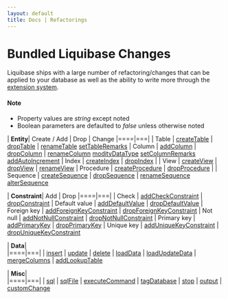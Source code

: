 ```yaml
---
layout: default
title: Docs | Refactorings
---
```


# Bundled Liquibase Changes

Liquibase ships with a large number of refactoring/changes that can be applied to your database as well as the ability to write more through the
[extension system](../../extensions/index.html).

#### Note
- Property values are <i>string</i> except noted
- Boolean parameters are defaulted to <i>false</i> unless otherwise noted


| **Entity**| Create / Add | Drop | Change
|====|===|
| Table | [createTable](create_table.html) | [dropTable](drop_table.html) | [renameTable](rename_table.html) [setTableRemarks](set_table_remarks.html)
| Column | [addColumn](add_column.html) |  [dropColumn](drop_column.html) | [renameColumn](rename_column.html) [modityDataType](modify_data_type.html)  [setColumnRemarks](set_column_remarks.html) [addAutoIncrement](add_auto_increment.html)
| Index | [createIndex](create_index.html) | [dropIndex](drop_index.html) |
| View | [createView](create_view.html) |  [dropView](drop_view.html) | [renameView](rename_view.html)
| Procedure | [createProcedure](create_procedure.html) |  [dropProcedure](drop_procedure.html) | 
| Sequence | [createSequence](create_sequence.html) |  [dropSequence](drop_sequence.html) | [renameSequence](rename_sequence.html) [alterSequence](alter_sequence.html)

| **Constraint**| Add | Drop 
|====|===|
| Check | [addCheckConstraint](add_check_constraint.html) | [dropConstraint](drop_check_constraint.html) 
| Default value | [addDefaultValue](add_default_value.html) | [dropDefaultValue](drop_default_value.html)
| Foreign key | [addForeignKeyConstraint](add_foreign_key_constraint.html) | [dropForeignKeyConstraint](drop_foreign_key_constraint.html)
| Not null | [addNotNullConstraint](add_not_null_constraint.html) | [dropNotNullConstraint](drop_not_null_constraint.html) 
| Primary key | [addPrimaryKey](add_primary_key.html) | [dropPrimaryKey](drop_primary_key.html)
| Unique key | [addUniqueKeyConstraint](add_unique_constraint.html) | [dropUniqueKeyConstraint](drop_unique_constraint.html) 

| **Data**|  
|====|===|
| [insert](insert.html) | [update](update.html) | [delete](delete.html) | [loadData](load_data.html) | [loadUpdateData](load_update_data.html) | [mergeColumns](merge_columns.html) | [addLookupTable](add_lookup_table.html)

| **Misc**|  
|====|===|
| [sql](sql.html) | [sqlFile](sql_file.html) | [executeCommand](execute_command.html) | [tagDatabase](tag_database.html) | [stop](stop.html) | [output](output.html) | [customChange](custom_change.html)